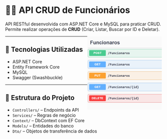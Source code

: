 # 🧑‍💼 API CRUD de Funcionários

API RESTful desenvolvida com ASP.NET Core e MySQL para praticar CRUD. Permite realizar operações de **CRUD** (Criar, Listar, Buscar por ID e Deletar).
<div>
  <img align="right" alt="Git-Computador" width="240px" src="https://github.com/lucas-rocha-dev/API_CRUD_FUNCIONARIOS/blob/main/API_CRUD_FUNCIONARIOS/Services/swagger_API_CRUD_FUNCIONARIOS.png"/>
</div>

---

## 🚀 Tecnologias Utilizadas

- ASP.NET Core 
- Entity Framework Core
- MySQL
- Swagger (Swashbuckle)
---

## 📁 Estrutura do Projeto

- `Controllers/` – Endpoints da API
- `Services/` – Regras de negócio
- `Context/` – DbContext com EF Core
- `Models/` – Entidades do banco
- `Dto/` – Objetos de transferência de dados

